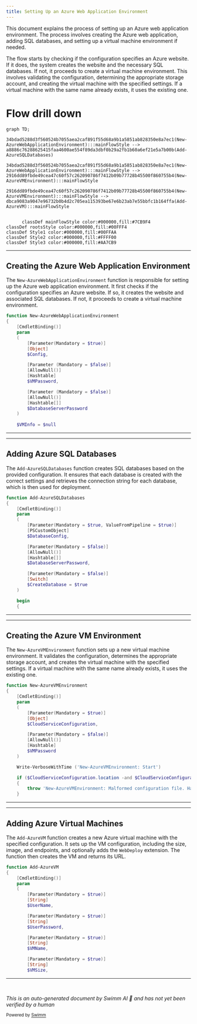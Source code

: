 ```yaml
---
title: Setting Up an Azure Web Application Environment
---
```

This document explains the process of setting up an Azure web application environment. The process involves creating the Azure web application, adding SQL databases, and setting up a virtual machine environment if needed.

The flow starts by checking if the configuration specifies an Azure website. If it does, the system creates the website and the necessary SQL databases. If not, it proceeds to create a virtual machine environment. This involves validating the configuration, determining the appropriate storage account, and creating the virtual machine with the specified settings. If a virtual machine with the same name already exists, it uses the existing one.

# Flow drill down

```mermaid
graph TD;
      34bdad5288d3f560524b7055aea2caf891f55d68a9b1a5851ab828350e8a7ec1(New-AzureWebApplicationEnvironment):::mainFlowStyle --> a8886c76288625415faa4600ae554f89da3dbf0b29a2fb1b60a6ef21e5a7b00b(Add-AzureSQLDatabases)

34bdad5288d3f560524b7055aea2caf891f55d68a9b1a5851ab828350e8a7ec1(New-AzureWebApplicationEnvironment):::mainFlowStyle --> 2916dd89fbde49cea47c60f57c262090786f7412b09b77728b45500f860755b4(New-AzureVMEnvironment):::mainFlowStyle

2916dd89fbde49cea47c60f57c262090786f7412b09b77728b45500f860755b4(New-AzureVMEnvironment):::mainFlowStyle --> dbca9083a9047e96732b0b4d2c705ea115393be67e6b23ab7e55bbfc1b164ffa(Add-AzureVM):::mainFlowStyle


      classDef mainFlowStyle color:#000000,fill:#7CB9F4
classDef rootsStyle color:#000000,fill:#00FFF4
classDef Style1 color:#000000,fill:#00FFAA
classDef Style2 color:#000000,fill:#FFFF00
classDef Style3 color:#000000,fill:#AA7CB9
```

<SwmSnippet path="/PublishScripts/Publish-WebApplication.ps1" line="162">

---

## Creating the Azure Web Application Environment

The <SwmToken path="PublishScripts/Publish-WebApplication.ps1" pos="162:2:4" line-data="function New-AzureWebApplicationEnvironment">`New-AzureWebApplicationEnvironment`</SwmToken> function is responsible for setting up the Azure web application environment. It first checks if the configuration specifies an Azure website. If so, it creates the website and associated SQL databases. If not, it proceeds to create a virtual machine environment.

```powershell
function New-AzureWebApplicationEnvironment
{
    [CmdletBinding()]
    param
    (
        [Parameter(Mandatory = $true)]
        [Object]
        $Config,

        [Parameter (Mandatory = $false)]
        [AllowNull()]
        [Hashtable]
        $VMPassword,

        [Parameter (Mandatory = $false)]
        [AllowNull()]
        [Hashtable[]]
        $DatabaseServerPassword
    )
   
    $VMInfo = $null
```

---

</SwmSnippet>

<SwmSnippet path="/PublishScripts/AzureWebAppPublishModule.psm1" line="1882">

---

## Adding Azure SQL Databases

The <SwmToken path="PublishScripts/AzureWebAppPublishModule.psm1" pos="1882:2:4" line-data="function Add-AzureSQLDatabases">`Add-AzureSQLDatabases`</SwmToken> function creates SQL databases based on the provided configuration. It ensures that each database is created with the correct settings and retrieves the connection string for each database, which is then used for deployment.

```powershell
function Add-AzureSQLDatabases
{
    [CmdletBinding()]
    param
    (
        [Parameter(Mandatory = $true, ValueFromPipeline = $true)]
        [PSCustomObject]
        $DatabaseConfig,

        [Parameter(Mandatory = $false)]
        [AllowNull()]
        [Hashtable[]]
        $DatabaseServerPassword,

        [Parameter(Mandatory = $false)]
        [Switch]
        $CreateDatabase = $true
    )

    begin
    {
```

---

</SwmSnippet>

<SwmSnippet path="/PublishScripts/AzureWebAppPublishModule.psm1" line="1206">

---

## Creating the Azure VM Environment

The <SwmToken path="PublishScripts/AzureWebAppPublishModule.psm1" pos="1206:2:4" line-data="function New-AzureVMEnvironment">`New-AzureVMEnvironment`</SwmToken> function sets up a new virtual machine environment. It validates the configuration, determines the appropriate storage account, and creates the virtual machine with the specified settings. If a virtual machine with the same name already exists, it uses the existing one.

```powershell
function New-AzureVMEnvironment
{
    [CmdletBinding()]
    param
    (
        [Parameter(Mandatory = $true)]
        [Object]
        $CloudServiceConfiguration,

        [Parameter(Mandatory = $false)]
        [AllowNull()]
        [Hashtable]
        $VMPassword
    )

    Write-VerboseWithTime ('New-AzureVMEnvironment: Start')

    if ($CloudServiceConfiguration.location -and $CloudServiceConfiguration.affinityGroup)
    {
        throw 'New-AzureVMEnvironment: Malformed configuration file. Has both location and affinityGroup'
    }
```

---

</SwmSnippet>

<SwmSnippet path="/PublishScripts/AzureWebAppPublishModule.psm1" line="909">

---

## Adding Azure Virtual Machines

The <SwmToken path="PublishScripts/AzureWebAppPublishModule.psm1" pos="909:2:4" line-data="function Add-AzureVM">`Add-AzureVM`</SwmToken> function creates a new Azure virtual machine with the specified configuration. It sets up the VM configuration, including the size, image, and endpoints, and optionally adds the <SwmToken path="PublishScripts/Publish-WebApplication.ps1" pos="34:4:4" line-data="View the WebDeploy license terms:  http://go.microsoft.com/fwlink/?LinkID=389744 ">`WebDeploy`</SwmToken> extension. The function then creates the VM and returns its URL.

```powershell
function Add-AzureVM
{
    [CmdletBinding()]
    param
    (
        [Parameter(Mandatory = $true)]
        [String]
        $UserName,

        [Parameter(Mandatory = $true)]
        [String]
        $UserPassword,

        [Parameter(Mandatory = $true)]
        [String]
        $VMName,

        [Parameter(Mandatory = $true)]
        [String]
        $VMSize,

```

---

</SwmSnippet>

&nbsp;

*This is an auto-generated document by Swimm AI 🌊 and has not yet been verified by a human*

<SwmMeta version="3.0.0" repo-id="Z2l0aHViJTNBJTNBV2hvT3dlc1doYXQtTmV0NDglM0ElM0FTd2ltbS1EZW1v" repo-name="WhoOwesWhat-Net48"><sup>Powered by [Swimm](/)</sup></SwmMeta>
